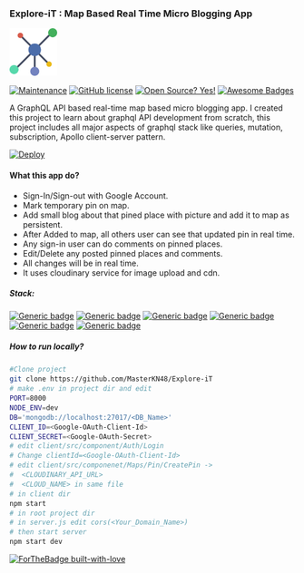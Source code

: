 ### Explore-iT : Map Based Real Time Micro Blogging App

<img src="./assets/app.png" height='84'>

[![Maintenance](https://img.shields.io/badge/Maintained%3F-no-red.svg)]() [![GitHub license](https://img.shields.io/github/license/Naereen/StrapDown.js.svg)]() [![Open Source? Yes!](https://badgen.net/badge/Open%20Source%20%3F/Yes%21/blue?icon=github)]() [![Awesome Badges](https://img.shields.io/badge/badges-awesome-green.svg)]()

A GraphQL API based real-time map based micro blogging app. I created this project to learn about graphql API development from scratch, this project includes all major aspects of graphql stack like queries, mutation, subscription, Apollo client-server pattern.

[![Deploy](https://www.herokucdn.com/deploy/button.svg)](https://explore-itb.herokuapp.com)

#### What this app do?

- Sign-In/Sign-out with Google Account.
- Mark temporary pin on map.
- Add small blog about that pined place with picture and add it to map as persistent.
- After Added to map, all others user can see that updated pin in real time.
- Any sign-in user can do comments on pinned places.
- Edit/Delete any posted pinned places and comments.
- All changes will be in real time.
- It uses cloudinary service for image upload and cdn.

##### Stack:

[![Generic badge](https://img.shields.io/badge/Node.js->=14-<COLOR>.svg)]() [![Generic badge](https://img.shields.io/badge/GraphQL-red.svg)]() [![Generic badge](https://img.shields.io/badge/React.js->=16-blue.svg)]() [![Generic badge](https://img.shields.io/badge/MongoDB->=4-lime.svg)]() [![Generic badge](https://img.shields.io/badge/Apollo_Server->=2-pink.svg)]() [![Generic badge](https://img.shields.io/badge/Apollo_Client->=3-yellow.svg)]()

##### How to run locally?

```bash
#Clone project
git clone https://github.com/MasterKN48/Explore-iT
# make .env in project dir and edit
PORT=8000
NODE_ENV=dev
DB='mongodb://localhost:27017/<DB_Name>'
CLIENT_ID=<Google-OAuth-Client-Id>
CLIENT_SECRET=<Google-OAuth-Secret>
# edit client/src/component/Auth/Login
# Change clientId=<Google-OAuth-Client-Id>
# edit client/src/componenet/Maps/Pin/CreatePin ->
#  <CLOUDINARY_API_URL>
#  <CLOUD_NAME> in same file
# in client dir
npm start
# in root project dir
# in server.js edit cors(<Your_Domain_Name>)
# then start server
npm start dev

```

[![ForTheBadge built-with-love](http://ForTheBadge.com/images/badges/built-with-love.svg)]()
